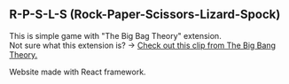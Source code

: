 ## R-P-S-L-S (Rock-Paper-Scissors-Lizard-Spock)

This is simple game with "The Big Bag Theory" extension.  
Not sure what this extension is? ->  [Check out this clip from The Big Bang Theory.](https://www.youtube.com/watch?v=iSHPVCBsnLw)

Website made with React framework.
